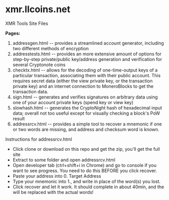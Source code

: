 # xmr.llcoins.net
XMR Tools Site Files

**Pages:**

1. addressgen.html -- provides a streamlined account generator, including two different methods of encryption
2. addresstests.html -- provides an more extensive amount of options for step-by-step private/public key/address generation and verification for several Cryptonote coins
3. checktx.html -- allows for the decoding of one-time-output keys of a particular transaction, associating them with their public account. This requires secret data (either the view private key, or the transaction private key) and an internet connection to MoneroBlocks to get the transaction data.
4. sign.html -- generates and verifies signatures on arbitrary data using one of your account private keys (spend key or view key)
5. slowhash.html -- generates the CryptoNight hash of hexadecimal input data; overall not too useful except for visually checking a block's PoW result
6. addressrcv.html -- provides a simple tool to recover a mnemonic if one or two words are missing, and address and checksum word is known.

Instructions for addressrcv.html
- Click clone or download on this repo and get the zip, you'll get the full site
- Extract to some folder and open addressrcv.html
- Open developer tab (ctrl+shift+i in Chrome) and go to console if you want to see progress. You need to do this BEFORE you click recover.
- Paste your address into 0. Target Address
- Type your mnemonic into 1., and write <missing> in place of the word(s) you lost.
- Click recover and let it work. It should complete in about 40min, and the <missing> will be replaced with the actual words!
